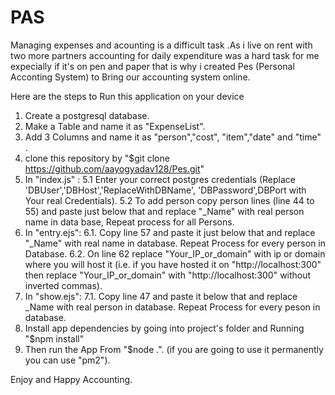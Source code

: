 # PAS
Managing expenses and acounting is a difficult task .As i live on rent with two more partners accounting for daily expenditure was a hard task for me expecially if it's on pen and paper that is why i created Pes (Personal Acconting System) to Bring our accounting system online.

Here are the steps to Run this application on your device

1. Create a postgresql database.
2. Make a Table and name it as "ExpenseList".
3. Add 3 Columns and name it as "person","cost", "item","date" and "time" .
4. clone  this repository by "$git clone https://github.com/aayogyadav128/Pes.git"
5. In "index.js" :
5.1 Enter your correct postgres credentials (Replace  'DBUser','DBHost','ReplaceWithDBName', 'DBPassword',DBPort with Your real Credentials).
5.2 To add person copy person lines (line 44 to 55) and paste just below that and replace "_Name" with real person name in data base, Repeat process for all Persons.
6. In "entry.ejs":
6.1.  Copy line 57 and paste it just below that and replace "_Name" with real name in database. Repeat Process for every person in Database.
6.2.  On line 62 replace "Your_IP_or_domain" with ip or domain where you will host it (i.e. if you have hosted it on "http://localhost:300" then replace "Your_IP_or_domain" with "http://localhost:300" without inverted commas).
7. In "show.ejs":
7.1. Copy line 47 and paste it below that and replace _Name with real person in database. Repeat Process for every peson in database.
8. Install app dependencies  by going into project's folder and Running "$npm install"
9. Then run the App From "$node .". (if you are going to use it permanently you can use "pm2").

Enjoy and Happy Accounting.

